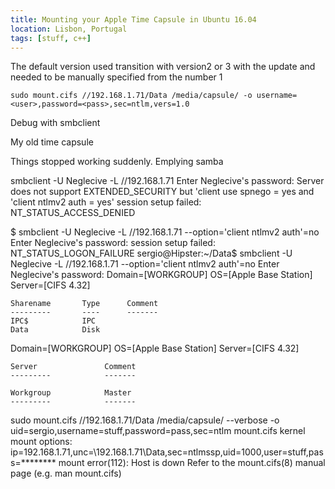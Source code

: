 ```yaml
---
title: Mounting your Apple Time Capsule in Ubuntu 16.04
location: Lisbon, Portugal
tags: [stuff, c++]
---
```


The default version used transition with version2 or 3 with the update and needed to be manually specified from the number 1


```shell
sudo mount.cifs //192.168.1.71/Data /media/capsule/ -o username=<user>,password=<pass>,sec=ntlm,vers=1.0
```

Debug with smbclient 

My old time capsule

Things stopped working suddenly. Emplying samba 

smbclient -U Neglecive -L //192.168.1.71
Enter Neglecive's password: 
Server does not support EXTENDED_SECURITY  but 'client use spnego = yes and 'client ntlmv2 auth = yes'
session setup failed: NT_STATUS_ACCESS_DENIED

$ smbclient -U Neglecive -L //192.168.1.71 --option='client ntlmv2 auth'=no
Enter Neglecive's password: 
session setup failed: NT_STATUS_LOGON_FAILURE
sergio@Hipster:~/Data$ smbclient -U Neglecive -L //192.168.1.71 --option='client ntlmv2 auth'=no
Enter Neglecive's password: 
Domain=[WORKGROUP] OS=[Apple Base Station] Server=[CIFS 4.32]

	Sharename       Type      Comment
	---------       ----      -------
	IPC$            IPC       
	Data            Disk      
Domain=[WORKGROUP] OS=[Apple Base Station] Server=[CIFS 4.32]

	Server               Comment
	---------            -------

	Workgroup            Master
	---------            -------

sudo mount.cifs //192.168.1.71/Data /media/capsule/ --verbose -o uid=sergio,username=stuff,password=pass,sec=ntlm
mount.cifs kernel mount options: ip=192.168.1.71,unc=\\192.168.1.71\Data,sec=ntlmssp,uid=1000,user=stuff,pass=********
mount error(112): Host is down
Refer to the mount.cifs(8) manual page (e.g. man mount.cifs)

